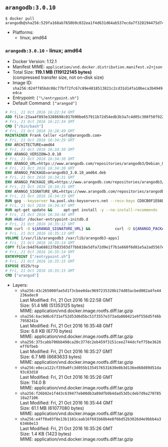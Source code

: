 ## `arangodb:3.0.10`

```console
$ docker pull arangodb@sha256:529fa168ab7650b9c032ea1f4d631d64ab537ecda7f328194475d74d3d8702dc
```

-	Platforms:
	-	linux; amd64

### `arangodb:3.0.10` - linux; amd64

-	Docker Version: 1.12.1
-	Manifest MIME: `application/vnd.docker.distribution.manifest.v2+json`
-	Total Size: **119.1 MB (119122145 bytes)**  
	(compressed transfer size, not on-disk size)
-	Image ID: `sha256:024ff85bdc08c77bf72fc67c89e4818513821c2cd31d14fa10beca3b4949e4ca`
-	Entrypoint: `["\/entrypoint.sh"]`
-	Default Command: `["arangod"]`

```dockerfile
# Fri, 21 Oct 2016 16:22:34 GMT
ADD file:23aa4f893e3288698c017b90be657911b72d54edb3b3a7c4d05c308f50f9228f in / 
# Fri, 21 Oct 2016 16:22:34 GMT
CMD ["/bin/bash"]
# Fri, 21 Oct 2016 16:28:49 GMT
MAINTAINER Frank Celler <info@arangodb.com>
# Fri, 21 Oct 2016 16:34:29 GMT
ENV ARCHITECTURE=amd64
# Fri, 21 Oct 2016 16:34:30 GMT
ENV ARANGO_VERSION=3.0.10
# Fri, 21 Oct 2016 16:34:30 GMT
ENV ARANGO_URL=https://www.arangodb.com/repositories/arangodb3/Debian_8.0
# Fri, 21 Oct 2016 16:34:30 GMT
ENV ARANGO_PACKAGE=arangodb3_3.0.10_amd64.deb
# Fri, 21 Oct 2016 16:34:31 GMT
ENV ARANGO_PACKAGE_URL=https://www.arangodb.com/repositories/arangodb3/Debian_8.0/amd64/arangodb3_3.0.10_amd64.deb
# Fri, 21 Oct 2016 16:34:31 GMT
ENV ARANGO_SIGNATURE_URL=https://www.arangodb.com/repositories/arangodb3/Debian_8.0/amd64/arangodb3_3.0.10_amd64.deb.asc
# Fri, 21 Oct 2016 16:34:33 GMT
RUN gpg --keyserver ha.pool.sks-keyservers.net --recv-keys CD8CB0F1E0AD5B52E93F41E7EA93F5E56E751E9B
# Fri, 21 Oct 2016 16:34:47 GMT
RUN apt-get update &&     apt-get install -y --no-install-recommends         libjemalloc1 	libsnappy1         ca-certificates         pwgen         curl     &&     rm -rf /var/lib/apt/lists/*
# Fri, 21 Oct 2016 16:34:48 GMT
RUN mkdir /docker-entrypoint-initdb.d
# Fri, 21 Oct 2016 16:35:12 GMT
RUN curl -O ${ARANGO_SIGNATURE_URL} &&           curl -O ${ARANGO_PACKAGE_URL} &&             gpg --verify ${ARANGO_PACKAGE}.asc &&     (echo arangodb3 arangodb3/password password test | debconf-set-selections) &&     (echo arangodb3 arangodb3/password_again password test | debconf-set-selections) &&     DEBIAN_FRONTEND="noninteractive" dpkg -i ${ARANGO_PACKAGE} &&     rm -rf /var/lib/arangodb3/* &&     sed -ri         -e 's!127\.0\.0\.1!0.0.0.0!g'         -e 's!^(file\s*=).*!\1 -!'         -e 's!^#\s*uid\s*=.*!uid = arangodb!'         -e 's!^#\s*gid\s*=.*!gid = arangodb!'         /etc/arangodb3/arangod.conf     &&     DEBIAN_FRONTEND="noninteractive" apt-get purge -y --auto-remove ca-certificates &&     rm -f ${ARANGO_PACKAGE}*
# Fri, 21 Oct 2016 16:35:13 GMT
VOLUME [/var/lib/arangodb3 /var/lib/arangodb3-apps]
# Fri, 21 Oct 2016 16:35:14 GMT
COPY file:b4d76a688137b83503d77bb818e5dfa72d9e1f7b1e660f6d81e5a2ad5567e562 in /entrypoint.sh 
# Fri, 21 Oct 2016 16:35:14 GMT
ENTRYPOINT ["/entrypoint.sh"]
# Fri, 21 Oct 2016 16:35:15 GMT
EXPOSE 8529/tcp
# Fri, 21 Oct 2016 16:35:15 GMT
CMD ["arangod"]
```

-	Layers:
	-	`sha256:43c265008fae5d1f3cbee0dac9697235320b174d85acbed002a4fe44236adec0`  
		Last Modified: Fri, 21 Oct 2016 16:22:58 GMT  
		Size: 51.4 MB (51353125 bytes)  
		MIME: application/vnd.docker.image.rootfs.diff.tar.gzip
	-	`sha256:6ac9d6c6731ef52d53d6d5bc51f3557e373ada860421e9f556d5f46b7958241a`  
		Last Modified: Fri, 21 Oct 2016 16:35:48 GMT  
		Size: 6.8 KB (6770 bytes)  
		MIME: application/vnd.docker.image.rootfs.diff.tar.gzip
	-	`sha256:375cabb706bb498ca20c377dc2eb459f3151cee2744dcfef75be3626eff6fbeb`  
		Last Modified: Fri, 21 Oct 2016 16:35:27 GMT  
		Size: 6.7 MB (6683633 bytes)  
		MIME: application/vnd.docker.image.rootfs.diff.tar.gzip
	-	`sha256:e8eca122cf359a0fc3d055b1354576531630e0b3d136ed68d89d51da93c83d10`  
		Last Modified: Fri, 21 Oct 2016 16:35:26 GMT  
		Size: 114.0 B  
		MIME: application/vnd.docker.image.rootfs.diff.tar.gzip
	-	`sha256:f26b92e1f443c639477eb00db3a89dfb9b4dad53d5cdeb7d9a27078518a27106`  
		Last Modified: Fri, 21 Oct 2016 16:35:44 GMT  
		Size: 61.1 MB (61077080 bytes)  
		MIME: application/vnd.docker.image.rootfs.diff.tar.gzip
	-	`sha256:e4ff0a03f8e13b1101caab16f691b68b4e8f6bd52b3026d4e9bbb4a363460e13`  
		Last Modified: Fri, 21 Oct 2016 16:35:26 GMT  
		Size: 1.4 KB (1423 bytes)  
		MIME: application/vnd.docker.image.rootfs.diff.tar.gzip
